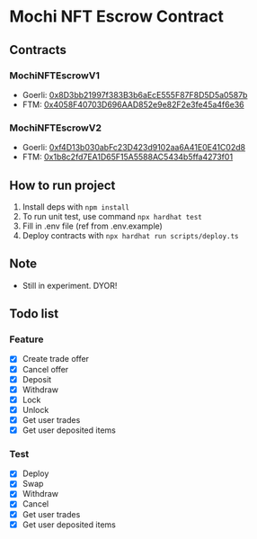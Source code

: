 # Mochi NFT Escrow Contract

## Contracts

### MochiNFTEscrowV1

- Goerli: [0x8D3bb21997f383B3b6aEcE555F87F8D5D5a0587b](https://goerli.etherscan.io/address/0x8D3bb21997f383B3b6aEcE555F87F8D5D5a0587b)
- FTM: [0x4058F40703D696AAD852e9e82F2e3fe45a4f6e36](https://ftmscan.com/address/0x4058F40703D696AAD852e9e82F2e3fe45a4f6e36)

### MochiNFTEscrowV2

- Goerli: [0xf4D13b030abFc23D423d9102aa6A41E0E41C02d8](https://goerli.etherscan.io/address/0xf4D13b030abFc23D423d9102aa6A41E0E41C02d8)
- FTM: [0x1b8c2fd7EA1D65F15A5588AC5434b5ffa4273f01](https://ftmscan.com/address/0x1b8c2fd7EA1D65F15A5588AC5434b5ffa4273f01)

## How to run project

1. Install deps with `npm install`
2. To run unit test, use command `npx hardhat test`
3. Fill in .env file (ref from .env.example)
4. Deploy contracts with `npx hardhat run scripts/deploy.ts`

## Note

- Still in experiment. DYOR!

## Todo list

### Feature

- [x] Create trade offer
- [x] Cancel offer
- [x] Deposit
- [x] Withdraw
- [x] Lock
- [x] Unlock
- [x] Get user trades
- [x] Get user deposited items

### Test

- [x] Deploy
- [x] Swap
- [x] Withdraw
- [x] Cancel
- [x] Get user trades
- [x] Get user deposited items

